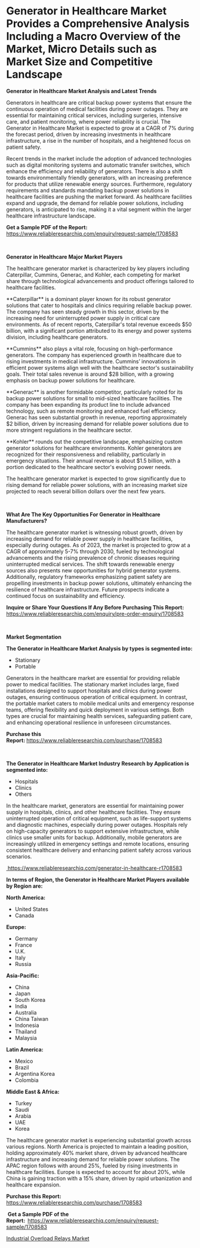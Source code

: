 <p><h1>Generator in Healthcare Market Provides a Comprehensive Analysis Including a Macro Overview of the Market, Micro Details such as Market Size and Competitive Landscape</h1></p><p><strong>Generator in Healthcare Market Analysis and Latest Trends</strong></p>
<p><p>Generators in healthcare are critical backup power systems that ensure the continuous operation of medical facilities during power outages. They are essential for maintaining critical services, including surgeries, intensive care, and patient monitoring, where power reliability is crucial. The Generator in Healthcare Market is expected to grow at a CAGR of 7% during the forecast period, driven by increasing investments in healthcare infrastructure, a rise in the number of hospitals, and a heightened focus on patient safety.</p><p>Recent trends in the market include the adoption of advanced technologies such as digital monitoring systems and automatic transfer switches, which enhance the efficiency and reliability of generators. There is also a shift towards environmentally friendly generators, with an increasing preference for products that utilize renewable energy sources. Furthermore, regulatory requirements and standards mandating backup power solutions in healthcare facilities are pushing the market forward. As healthcare facilities expand and upgrade, the demand for reliable power solutions, including generators, is anticipated to rise, making it a vital segment within the larger healthcare infrastructure landscape.</p></p>
<p><strong>Get a Sample PDF of the Report:&nbsp;</strong> <a href="https://www.reliableresearchiq.com/enquiry/request-sample/1708583?utm_campaign=2273&utm_medium=2&utm_source=Github&utm_content=ia&utm_term=13022025&utm_id=generator-in-healthcare">https://www.reliableresearchiq.com/enquiry/request-sample/1708583</a></p>
<p>&nbsp;</p>
<p><strong>Generator in Healthcare Major Market Players</strong></p>
<p><p>The healthcare generator market is characterized by key players including Caterpillar, Cummins, Generac, and Kohler, each competing for market share through technological advancements and product offerings tailored to healthcare facilities.</p><p>**Caterpillar** is a dominant player known for its robust generator solutions that cater to hospitals and clinics requiring reliable backup power. The company has seen steady growth in this sector, driven by the increasing need for uninterrupted power supply in critical care environments. As of recent reports, Caterpillar's total revenue exceeds $50 billion, with a significant portion attributed to its energy and power systems division, including healthcare generators.</p><p>**Cummins** also plays a vital role, focusing on high-performance generators. The company has experienced growth in healthcare due to rising investments in medical infrastructure. Cummins’ innovations in efficient power systems align well with the healthcare sector's sustainability goals. Their total sales revenue is around $28 billion, with a growing emphasis on backup power solutions for healthcare.</p><p>**Generac** is another formidable competitor, particularly noted for its backup power solutions for small to mid-sized healthcare facilities. The company has been expanding its product line to include advanced technology, such as remote monitoring and enhanced fuel efficiency. Generac has seen substantial growth in revenue, reporting approximately $2 billion, driven by increasing demand for reliable power solutions due to more stringent regulations in the healthcare sector.</p><p>**Kohler** rounds out the competitive landscape, emphasizing custom generator solutions for healthcare environments. Kohler generators are recognized for their responsiveness and reliability, particularly in emergency situations. Their annual revenue is about $1.5 billion, with a portion dedicated to the healthcare sector's evolving power needs.</p><p>The healthcare generator market is expected to grow significantly due to rising demand for reliable power solutions, with an increasing market size projected to reach several billion dollars over the next few years.</p></p>
<p>&nbsp;</p>
<p><strong>What Are The Key Opportunities For Generator in Healthcare Manufacturers?</strong></p>
<p><p>The healthcare generator market is witnessing robust growth, driven by increasing demand for reliable power supply in healthcare facilities, especially during outages. As of 2023, the market is projected to grow at a CAGR of approximately 5-7% through 2030, fueled by technological advancements and the rising prevalence of chronic diseases requiring uninterrupted medical services. The shift towards renewable energy sources also presents new opportunities for hybrid generator systems. Additionally, regulatory frameworks emphasizing patient safety are propelling investments in backup power solutions, ultimately enhancing the resilience of healthcare infrastructure. Future prospects indicate a continued focus on sustainability and efficiency.</p></p>
<p><strong>Inquire or Share Your Questions If Any Before Purchasing This Report:</strong> <a href="https://www.reliableresearchiq.com/enquiry/pre-order-enquiry/1708583?utm_campaign=2273&utm_medium=2&utm_source=Github&utm_content=ia&utm_term=13022025&utm_id=generator-in-healthcare">https://www.reliableresearchiq.com/enquiry/pre-order-enquiry/1708583</a></p>
<p>&nbsp;</p>
<p><strong>Market Segmentation</strong></p>
<p><strong>The Generator in Healthcare Market Analysis by types is segmented into:</strong></p>
<p><ul><li>Stationary</li><li>Portable</li></ul></p>
<p><p>Generators in the healthcare market are essential for providing reliable power to medical facilities. The stationary market includes large, fixed installations designed to support hospitals and clinics during power outages, ensuring continuous operation of critical equipment. In contrast, the portable market caters to mobile medical units and emergency response teams, offering flexibility and quick deployment in various settings. Both types are crucial for maintaining health services, safeguarding patient care, and enhancing operational resilience in unforeseen circumstances.</p></p>
<p><strong>Purchase this Report:&nbsp;</strong><a href="https://www.reliableresearchiq.com/purchase/1708583?utm_campaign=2273&utm_medium=2&utm_source=Github&utm_content=ia&utm_term=13022025&utm_id=generator-in-healthcare">https://www.reliableresearchiq.com/purchase/1708583</a></p>
<p>&nbsp;</p>
<p><strong>The Generator in Healthcare Market Industry Research by Application is segmented into:</strong></p>
<p><ul><li>Hospitals</li><li>Clinics</li><li>Others</li></ul></p>
<p><p>In the healthcare market, generators are essential for maintaining power supply in hospitals, clinics, and other healthcare facilities. They ensure uninterrupted operation of critical equipment, such as life-support systems and diagnostic machines, especially during power outages. Hospitals rely on high-capacity generators to support extensive infrastructure, while clinics use smaller units for backup. Additionally, mobile generators are increasingly utilized in emergency settings and remote locations, ensuring consistent healthcare delivery and enhancing patient safety across various scenarios.</p></p>
<p><a href="https://www.reliableresearchiq.com/generator-in-healthcare-r1708583?utm_campaign=2273&utm_medium=2&utm_source=Github&utm_content=ia&utm_term=13022025&utm_id=generator-in-healthcare">&nbsp;https://www.reliableresearchiq.com/generator-in-healthcare-r1708583</a></p>
<p><strong>In terms of Region, the Generator in Healthcare Market Players available by Region are:</strong></p>
<p>
    <p> <strong> North America: </strong>
        <ul>
            <li>United States</li>
            <li>Canada</li>
        </ul>
        </p> 
    <p> <strong> Europe: </strong>
        <ul>
            <li>Germany</li>
            <li>France</li>
            <li>U.K.</li>
            <li>Italy</li>
            <li>Russia</li>
        </ul>
        </p> 
    <p> <strong> Asia-Pacific: </strong>
        <ul>
            <li>China</li>
            <li>Japan</li>
            <li>South Korea</li>
            <li>India</li>
            <li>Australia</li>
            <li>China Taiwan</li>
            <li>Indonesia</li>
            <li>Thailand</li>
            <li>Malaysia</li>
        </ul>
        </p> 
    <p> <strong> Latin America: </strong>
        <ul>
            <li>Mexico</li>
            <li>Brazil</li>
            <li>Argentina Korea</li>
            <li>Colombia</li>
        </ul>
        </p> 
    <p> <strong> Middle East & Africa: </strong>
        <ul>
            <li>Turkey</li>
            <li>Saudi</li>
            <li>Arabia</li>
            <li>UAE</li>
            <li>Korea</li>
        </ul>
    </p>
    </p>
<p><p>The healthcare generator market is experiencing substantial growth across various regions. North America is projected to maintain a leading position, holding approximately 40% market share, driven by advanced healthcare infrastructure and increasing demand for reliable power solutions. The APAC region follows with around 25%, fueled by rising investments in healthcare facilities. Europe is expected to account for about 20%, while China is gaining traction with a 15% share, driven by rapid urbanization and healthcare expansion.</p></p>
<p><strong>Purchase this Report: </strong><a href="https://www.reliableresearchiq.com/purchase/1708583?utm_campaign=2273&utm_medium=2&utm_source=Github&utm_content=ia&utm_term=13022025&utm_id=generator-in-healthcare">https://www.reliableresearchiq.com/purchase/1708583</a></p>
<p>&nbsp;<strong>Get a Sample PDF of the Report:&nbsp;&nbsp;</strong><a href="https://www.reliableresearchiq.com/enquiry/request-sample/1708583?utm_campaign=2273&utm_medium=2&utm_source=Github&utm_content=ia&utm_term=13022025&utm_id=generator-in-healthcare">https://www.reliableresearchiq.com/enquiry/request-sample/1708583</a></p>
<p><strong></strong></p>
<p><p><a href="https://github.com/jeastefanowicz7816/Market-Research-Report-List-1/blob/main/industrial-overload-relays-market.md?utm_campaign=2273&utm_medium=2&utm_source=Github&utm_content=ia&utm_term=13022025&utm_id=generator-in-healthcare">Industrial Overload Relays Market</a></p></p>